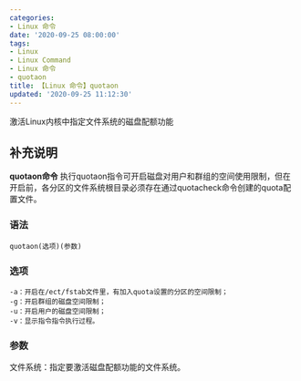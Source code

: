 ```yaml
---
categories:
- Linux 命令
date: '2020-09-25 08:00:00'
tags:
- Linux
- Linux Command
- Linux 命令
- quotaon
title: 【Linux 命令】quotaon
updated: '2020-09-25 11:12:30'
---
```


激活Linux内核中指定文件系统的磁盘配额功能

## 补充说明

**quotaon命令** 执行quotaon指令可开启磁盘对用户和群组的空间使用限制，但在开启前，各分区的文件系统根目录必须存在通过quotacheck命令创建的quota配置文件。

###  语法

```shell
quotaon(选项)(参数)
```

###  选项

```shell
-a：开启在/ect/fstab文件里，有加入quota设置的分区的空间限制；
-g：开启群组的磁盘空间限制；
-u：开启用户的磁盘空间限制；
-v：显示指令指令执行过程。
```

###  参数

文件系统：指定要激活磁盘配额功能的文件系统。



